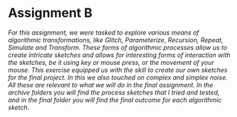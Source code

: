 # Assignment B

_For this assignment, we were tasked to explore various means of algorithmic transformations, like Glitch, Parameterize, Recursion, Repeat, Simulate and Transform. These forms of algorithmic processes allow us to create intricate sketches and allows for interesting forms of interaction with the sketches, be it using key or mouse press, or the movement of your mouse. This exercise equipped us with the skill to create our own sketches for the final project. In this we also touched on complex and simplex noise. All these are relevant to what we will do in the final assignment. In the archive folders you will find the process sketches that I tried and tested, and in the final folder you will find the final outcome for each algorithmic sketch_.
